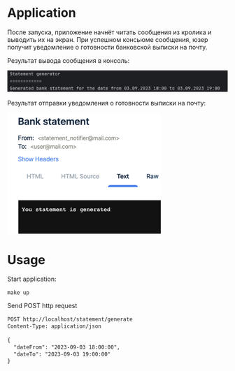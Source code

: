 # Application

После запуска, приложение начнёт читать сообщения из кролика и выводить их на экран.
При успешном консьюме сообщения, юзер получит уведомление о готовности банковской выписки на почту.

Результат вывода сообщения в консоль:

![img.png](resources/statement_in_console.png)

Результат отправки уведомления о готовности выписки на почту:

![img.png](resources/statement_in_email.png)

# Usage

Start application:

```shell
make up
```

Send POST http request

```http request
POST http://localhost/statement/generate
Content-Type: application/json

{
  "dateFrom": "2023-09-03 18:00:00",
  "dateTo": "2023-09-03 19:00:00"
}
```
